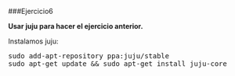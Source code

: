 ###Ejercicio6

**Usar juju para hacer el ejercicio anterior.**

Instalamos juju:

<pre>sudo add-apt-repository ppa:juju/stable
sudo apt-get update && sudo apt-get install juju-core</pre>

